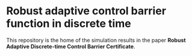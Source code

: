 # Robust adaptive control barrier function in discrete time
This repository is the home of the simulation results in the paper **Robust Adaptive Discrete-time Control Barrier Certificate**.
